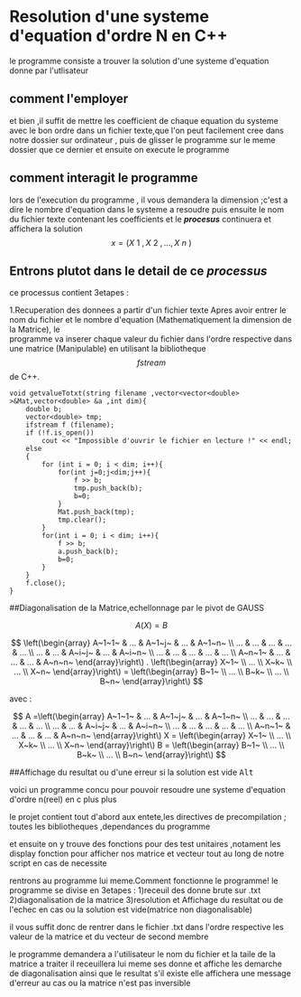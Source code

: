# Resolution d'une systeme d'equation d'ordre N en C++
 
 le programme consiste a trouver la solution d'une systeme d'equation donne par l'utlisateur 
 
 comment l'employer
 -------------------
 et bien ,il suffit de mettre les coefficient de chaque equation du systeme avec le bon ordre dans un fichier texte,que l'on peut facilement cree dans notre dossier sur ordinateur ,
 puis de glisser le programme sur le meme dossier que ce dernier
 et ensuite on execute le programme
 
 comment interagit le programme
----------------------------------
 lors de l'execution du programme , il vous demandera la dimension ;c'est a dire le nombre d'equation dans le systeme a resoudre
 puis ensuite le nom du fichier texte contenant les  coefficients 
 et le ***procesus*** continuera et affichera la solution $$ x = (X~1~,X~2~,...,X~n~) $$
 

Entrons plutot dans le detail de ce ***processus***
------------------------------------------------------
ce processus contient 3etapes : 

1.Recuperation des donnees a partir d'un fichier texte
Apres avoir entrer le nom du fichier et le nombre d'equation (Mathematiquement la dimension de la Matrice),
le <br> programme va inserer chaque valeur du fichier dans l'ordre respective dans une matrice (Manipulable) en utilisant la bibliotheque $$ fstream $$ de C++.

```
void getvalueTotxt(string filename ,vector<vector<double> >&Mat,vector<double> &a ,int dim){
    double b;
    vector<double> tmp;
    ifstream f (filename);
    if (!f.is_open())
        cout << "Impossible d'ouvrir le fichier en lecture !" << endl;
    else
    {
        for (int i = 0; i < dim; i++){
            for(int j=0;j<dim;j++){
                f >> b;
                tmp.push_back(b);
                b=0;
            }
            Mat.push_back(tmp);
            tmp.clear();
        }
        for(int i = 0; i < dim; i++){
            f >> b;
            a.push_back(b);
            b=0;
        }
    }
    f.close();
}
```


##Diagonalisation de la Matrice,echellonnage par le pivot de GAUSS

 
 $$ A(X)=B $$
 
 $$ 
\left(\begin{array}
A~1~1~  & ... & A~1~j~  & ... & A~1~n~ \\
...     & ... & ...     & ... & ...    \\
...     & ... & A~i~j~  & ... & A~i~n~ \\
...     & ... & ...     & ... & ...    \\
A~n~1~  & ... & ...     & ... & A~n~n~ 
\end{array}\right\)  
. \left(\begin{array}
X~1~  \\
... \\
X~k~  \\
... \\
X~n~
\end{array}\right\) 
= \left(\begin{array}
B~1~  \\
... \\
B~k~  \\
... \\
B~n~
\end{array}\right\) $$

avec : 

$$ 
A =\left(\begin{array}
A~1~1~  & ... & A~1~j~  & ... & A~1~n~ \\
...     & ... & ...     & ... & ...    \\
...     & ... & A~i~j~  & ... & A~i~n~ \\
...     & ... & ...     & ... & ...    \\
A~n~1~  & ... & ...     & ... & A~n~n~ 
\end{array}\right\)  
X = \left(\begin{array}
X~1~  \\
... \\
X~k~  \\
... \\
X~n~
\end{array}\right\) 
B = \left(\begin{array}
B~1~  \\
... \\
B~k~  \\
... \\
B~n~
\end{array}\right\) 
$$

##Affichage du resultat ou d'une erreur si la solution est vide
<kbd>Alt</kbd>

voici un programme concu pour pouvoir resoudre une systeme d'equation d'ordre n(reel) en c plus plus

le projet contient tout d'abord aux entete,les directives de precompilation ;
toutes les bibliotheques ,dependances du programme

et ensuite on y trouve des fonctions pour des test unitaires ,notament les display fonction pour afficher nos matrice et vecteur tout au long de notre script en cas de necessite


rentrons au programme lui meme.Comment fonctionne le programme!
le programme se divise en 3etapes :
1)receuil des donne brute sur .txt 
2)diagonalisation de la matrice
3)resolution et Affichage du resultat ou de l'echec en cas ou la solution est vide(matrice non diagonalisable)

il vous suffit donc de rentrer dans le fichier .txt dans l'ordre respective les valeur de la matrice et du vecteur de second membre

le programme demandera a l'utilisateur le nom du fichier et la taile de la matrice a traiter
il receuillera lui meme ses donne et affiche les demarche de diagonalisation ainsi que le resultat s'il existe
elle affichera une message d'erreur au cas ou la matrice n'est pas inversible
